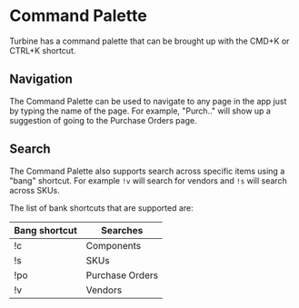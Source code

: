 # Command Palette

Turbine has a command palette that can be brought up with the CMD+K or CTRL+K shortcut. 

## Navigation

The Command Palette can be used to navigate to any page in the app just by typing the name of the page. For example, "Purch.." will show up a suggestion of going to the Purchase Orders page.

## Search

The Command Palette also supports search across specific items using a "bang" shortcut. For example `!v` will search for vendors and `!s` will search across SKUs. 

The list of bank shortcuts that are supported are:

| Bang shortcut | Searches        |
|---------------|-----------------|
| !c            | Components      |
| !s            | SKUs            |
| !po           | Purchase Orders |
| !v            | Vendors         |

